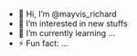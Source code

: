- 👋 Hi, I’m @mayvis_richard
- 👀 I’m interested in new stuffs
- 🌱 I’m currently learning ...
- ⚡ Fun fact: ...

<!---
suchaita/suchaita is a ✨ special ✨ repository because its `README.md` (this file) appears on your GitHub profile.
You can click the Preview link to take a look at your changes.
--->
